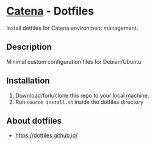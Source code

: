 # [Catena](https://github.com/alysoid/catena) - Dotfiles

Install dotfiles for Catena environment management.

## Description

Minimal custom configuration files for Debian/Ubuntu.

## Installation

1. Download/fork/clone this repo to your local machine.
2. Run `source install.sh` inside the dotfiles directory

## About dotfiles

- https://dotfiles.github.io/
